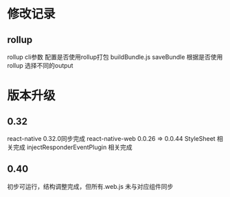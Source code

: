 # 修改记录

## rollup
rollup cli参数 配置是否使用rollup打包
buildBundle.js saveBundle 根据是否使用rollup 选择不同的output

# 版本升级
## 0.32
react-native 0.32.0同步完成
react-native-web 0.0.26 => 0.0.44
StyleSheet 相关完成
injectResponderEventPlugin 相关完成

## 0.40
初步可运行，结构调整完成，但所有.web.js 未与对应组件同步
